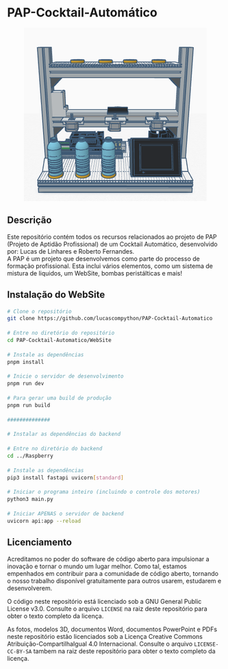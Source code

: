# PAP-Cocktail-Automático
<div align="center">
    <img src="./Fotos/imagem_modelo3d.png" />
</div>


## Descrição

Este repositório contém todos os recursos relacionados ao projeto de PAP (Projeto de Aptidão Profissional) de um Cocktail Automático, desenvolvido por: Lucas de Linhares e Roberto Fernandes.  
A PAP é um projeto que desenvolvemos como parte do processo de formação profissional.    Esta inclui vários elementos, como um sistema de mistura de liquidos, um WebSite, bombas peristálticas e mais!


## Instalação do WebSite

```bash
# Clone o repositório
git clone https://github.com/lucascompython/PAP-Cocktail-Automatico

# Entre no diretório do repositório
cd PAP-Cocktail-Automatico/WebSite

# Instale as dependências
pnpm install

# Inicie o servidor de desenvolvimento
pnpm run dev

# Para gerar uma build de produção
pnpm run build

##############

# Instalar as dependências do backend

# Entre no diretório do backend
cd ../Raspberry

# Instale as dependências
pip3 install fastapi uvicorn[standard]

# Iniciar o programa inteiro (incluindo o controle dos motores)
python3 main.py

# Iniciar APENAS o servidor de backend
uvicorn api:app --reload
```

## Licenciamento

Acreditamos no poder do software de código aberto para impulsionar a inovação e tornar o mundo um lugar melhor. Como tal, estamos empenhados em contribuir para a comunidade de código aberto, tornando o nosso trabalho disponível gratuitamente para outros usarem, estudarem e desenvolverem.

O código neste repositório está licenciado sob a GNU General Public License v3.0. Consulte o arquivo `LICENSE` na raiz deste repositório para obter o texto completo da licença.

As fotos, modelos 3D, documentos Word, documentos PowerPoint e PDFs neste repositório estão licenciados sob a Licença Creative Commons Atribuição-CompartilhaIgual 4.0 Internacional. Consulte o arquivo `LICENSE-CC-BY-SA` tambem na raiz deste repositório para obter o texto completo da licença.
